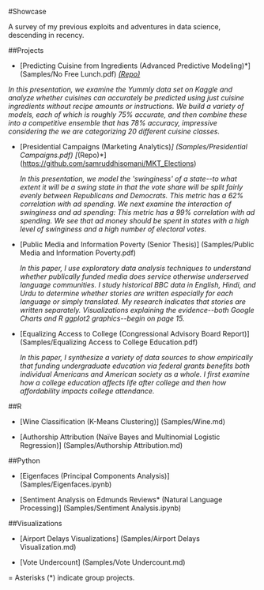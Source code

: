 
#Showcase

A survey of my previous exploits and adventures in data science, descending in recency.

##Projects

* [Predicting Cuisine from Ingredients (Advanced Predictive Modeling)*] (Samples/No Free Lunch.pdf) [*(Repo)*](https://github.com/samruddhisomani/Cuisine)

 _In this presentation, we examine the Yummly data set on Kaggle and analyze whether cuisines can accurately be predicted using just cuisine ingredients without recipe amounts or instructions. We build a variety of models, each of which is roughly 75% accurate, and then combine these into a competitive ensemble that has 78% accuracy, impressive considering the we are categorizing 20 different cuisine classes._

* [Presidential Campaigns (Marketing Analytics)*] (Samples/Presidential Campaigns.pdf) [*(Repo)*] (https://github.com/samruddhisomani/MKT_Elections)

  _In this presentation, we model the 'swinginess' of a state--to what extent it will be a swing state in that the vote share will be split fairly evenly between Republicans and Democrats. This metric has a 62% correlation with ad spending. We next examine the interaction of swinginess and ad spending: This metric has a 99% correlation with ad spending. We see that ad money should be spent in states with a high level of swinginess and a high number of electoral votes._

* [Public Media and Information Poverty (Senior Thesis)] (Samples/Public Media and Information Poverty.pdf)

  _In this paper, I use exploratory data analysis techniques to understand whether publically funded media does service otherwise underserved language communities. I study historical BBC data in English, Hindi, and Urdu to determine whether stories are written especially for each language or simply translated. My research indicates that stories are written separately. Visualizations explaining the evidence--both Google Charts and R ggplot2 graphics--begin on page 15._

* [Equalizing Access to College (Congressional Advisory Board Report)] (Samples/Equalizing Access to College Education.pdf)

  _In this paper, I synthesize a variety of data sources to show empirically that funding undergraduate education via federal grants benefits both individual Americans and American society as a whole. I first examine how a college education affects life after college and then how affordability impacts college attendance._

##R

* [Wine Classification (K-Means Clustering)] (Samples/Wine.md)

* [Authorship Attribution (Naïve Bayes and Multinomial Logistic Regression)] (Samples/Authorship Attribution.md)

##Python
* [Eigenfaces (Principal Components Analysis)] (Samples/Eigenfaces.ipynb)

* [Sentiment Analysis on Edmunds Reviews* (Natural Language Processing)] (Samples/Sentiment Analysis.ipynb)

##Visualizations
* [Airport Delays Visualizations] (Samples/Airport Delays Visualization.md)

* [Vote Undercount]  (Samples/Vote Undercount.md)

 =
 Asterisks (*) indicate group projects.
